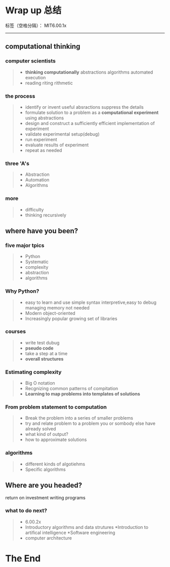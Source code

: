 # Wrap up 总结
标签（空格分隔）： MIT6.00.1x

---

## computational thinking 
### computer scientists
> * **thinking computationally**
abstractions algorithms automated execution
> * reading riting rithmetic
### the process
> * identify or invent useful absractions
suppress the details
> * formulate solution to a problem as a **computational experiment** using abstractions
> * design and construct a sufficiently efficient implementation of experiment
> * validate experimental setup(debug)
> * run experiment
> * evaluate results of experiment
> * repeat as needed
### three 'A's
> * Abstraction
> * Automation
> * Algorithms
### more
> * difficulty
> * thinking recursively

## where have you been?
### five major tpics
> * Python
> * Systematic
> * complexity
> * abstraction
> * algorithms
### Why Python?
> * easy to learn and use
simple syntax
interpretive,easy to debug
managing memory not needed
> * Modern
object-oriented
> * Increasingly popular
growing set of libraries
### courses
> * write test dubug
> * **pseudo code**
> * take a step at a time
> * **overall structures**
### Estimating complexity
> * Big O notation
> * Recgnizing common patterns of compitation
> * **Learning to map problems into templates of solutions**
### From problem statement to computation
> * Break the problem into a series of smaller problems
> * try and relate problem to a problem you or sombody else have already solved
> * what kind of output?
> * how to approximate solutions
### algorithms
> * different kinds of algotiehms
> * Specific algorithms
## Where are you headed?
return on investment
writing programs
### what to do next?
> * 6.00.2x
> * Introductory algorithms and data strutures
> *Introduction to artifical intelligence
> *Software engineering
> * computer architecture
# **The End**